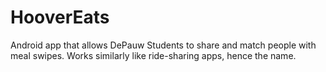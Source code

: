 # HooverEats
Android app that allows DePauw Students to share and match people with meal swipes. Works similarly like ride-sharing apps, hence the name.

